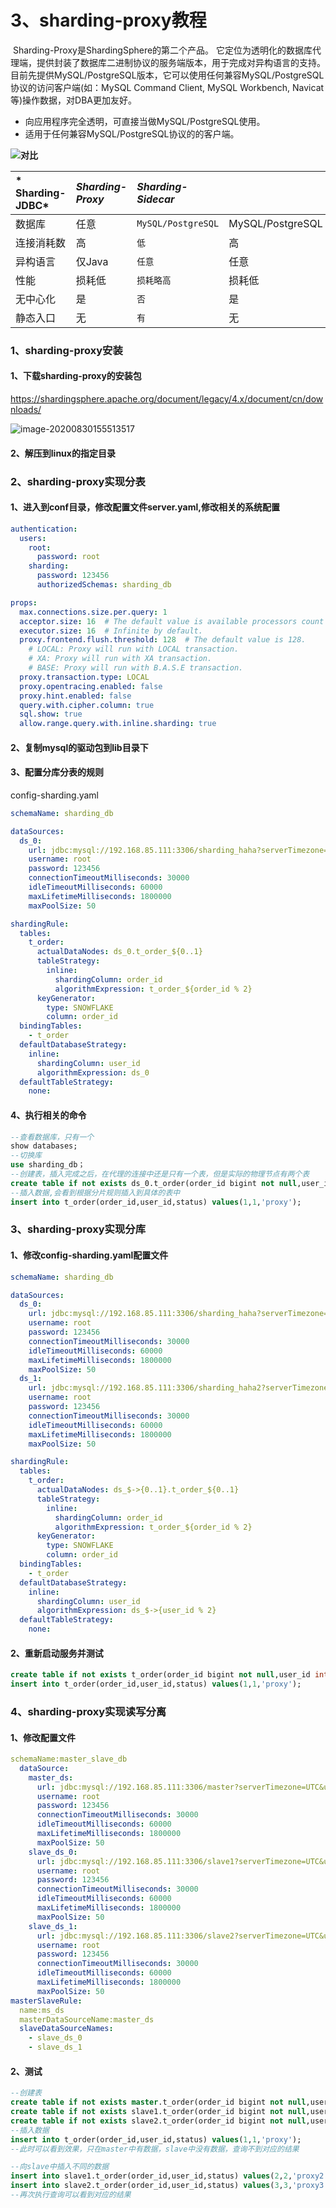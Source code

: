 # 3、sharding-proxy教程

​		Sharding-Proxy是ShardingSphere的第二个产品。 它定位为透明化的数据库代理端，提供封装了数据库二进制协议的服务端版本，用于完成对异构语言的支持。 目前先提供MySQL/PostgreSQL版本，它可以使用任何兼容MySQL/PostgreSQL协议的访问客户端(如：MySQL Command Client, MySQL Workbench, Navicat等)操作数据，对DBA更加友好。

- 向应用程序完全透明，可直接当做MySQL/PostgreSQL使用。
- 适用于任何兼容MySQL/PostgreSQL协议的的客户端。

![](F:\lian\sharding-sphere\images\sharding-proxy.png)**对比**

| * Sharding-JDBC* | *Sharding-Proxy* | *Sharding-Sidecar* |                  |
| :--------------- | :--------------- | :----------------- | ---------------- |
| 数据库           | 任意             | `MySQL/PostgreSQL` | MySQL/PostgreSQL |
| 连接消耗数       | 高               | `低`               | 高               |
| 异构语言         | 仅Java           | `任意`             | 任意             |
| 性能             | 损耗低           | `损耗略高`         | 损耗低           |
| 无中心化         | 是               | `否`               | 是               |
| 静态入口         | 无               | `有`               | 无               |

### 1、sharding-proxy安装

#### 1、下载sharding-proxy的安装包

https://shardingsphere.apache.org/document/legacy/4.x/document/cn/downloads/

![image-20200830155513517](F:\lian\sharding-sphere\images\sharding-proxy下载.png)

#### 2、解压到linux的指定目录

### 2、sharding-proxy实现分表

#### 1、进入到conf目录，修改配置文件server.yaml,修改相关的系统配置

```yaml
authentication:
  users:
    root:
      password: root
    sharding:
      password: 123456 
      authorizedSchemas: sharding_db

props:
  max.connections.size.per.query: 1
  acceptor.size: 16  # The default value is available processors count * 2.
  executor.size: 16  # Infinite by default.
  proxy.frontend.flush.threshold: 128  # The default value is 128.
    # LOCAL: Proxy will run with LOCAL transaction.
    # XA: Proxy will run with XA transaction.
    # BASE: Proxy will run with B.A.S.E transaction.
  proxy.transaction.type: LOCAL
  proxy.opentracing.enabled: false
  proxy.hint.enabled: false
  query.with.cipher.column: true
  sql.show: true
  allow.range.query.with.inline.sharding: true

```

#### 2、复制mysql的驱动包到lib目录下

#### 3、配置分库分表的规则

config-sharding.yaml

```yaml
schemaName: sharding_db

dataSources:
  ds_0:
    url: jdbc:mysql://192.168.85.111:3306/sharding_haha?serverTimezone=UTC&useSSL=false
    username: root
    password: 123456
    connectionTimeoutMilliseconds: 30000
    idleTimeoutMilliseconds: 60000
    maxLifetimeMilliseconds: 1800000
    maxPoolSize: 50

shardingRule:
  tables:
    t_order:
      actualDataNodes: ds_0.t_order_${0..1}
      tableStrategy:
        inline:
          shardingColumn: order_id
          algorithmExpression: t_order_${order_id % 2}
      keyGenerator:
        type: SNOWFLAKE
        column: order_id
  bindingTables:
    - t_order
  defaultDatabaseStrategy:
    inline:
      shardingColumn: user_id
      algorithmExpression: ds_0
  defaultTableStrategy:
    none:

```

#### 4、执行相关的命令

```sql
--查看数据库，只有一个
show databases;
--切换库
use sharding_db；
--创建表，插入完成之后，在代理的连接中还是只有一个表，但是实际的物理节点有两个表
create table if not exists ds_0.t_order(order_id bigint not null,user_id int not null,status varchar(50),primary key(order_id));
--插入数据,会看到根据分片规则插入到具体的表中
insert into t_order(order_id,user_id,status) values(1,1,'proxy');
```

### 3、sharding-proxy实现分库

#### 1、修改config-sharding.yaml配置文件

```yaml
schemaName: sharding_db

dataSources:
  ds_0:
    url: jdbc:mysql://192.168.85.111:3306/sharding_haha?serverTimezone=UTC&useSSL=false
    username: root
    password: 123456
    connectionTimeoutMilliseconds: 30000
    idleTimeoutMilliseconds: 60000
    maxLifetimeMilliseconds: 1800000
    maxPoolSize: 50
  ds_1:
    url: jdbc:mysql://192.168.85.111:3306/sharding_haha2?serverTimezone=UTC&useSSL=false
    username: root
    password: 123456
    connectionTimeoutMilliseconds: 30000
    idleTimeoutMilliseconds: 60000
    maxLifetimeMilliseconds: 1800000
    maxPoolSize: 50

shardingRule:
  tables:
    t_order:
      actualDataNodes: ds_$->{0..1}.t_order_${0..1}
      tableStrategy:
        inline:
          shardingColumn: order_id
          algorithmExpression: t_order_${order_id % 2}
      keyGenerator:
        type: SNOWFLAKE
        column: order_id
  bindingTables:
    - t_order
  defaultDatabaseStrategy:
    inline:
      shardingColumn: user_id
      algorithmExpression: ds_$->{user_id % 2}
  defaultTableStrategy:
    none:

```

#### 2、重新启动服务并测试

```sql
create table if not exists t_order(order_id bigint not null,user_id int not null,status varchar(50),primary key(order_id));
insert into t_order(order_id,user_id,status) values(1,1,'proxy');
```

### 4、sharding-proxy实现读写分离

#### 1、修改配置文件

```yaml
schemaName:master_slave_db
  dataSource:
    master_ds:
      url: jdbc:mysql://192.168.85.111:3306/master?serverTimezone=UTC&useSSL=false
      username: root
      password: 123456
      connectionTimeoutMilliseconds: 30000
      idleTimeoutMilliseconds: 60000
      maxLifetimeMilliseconds: 1800000
      maxPoolSize: 50
    slave_ds_0:
      url: jdbc:mysql://192.168.85.111:3306/slave1?serverTimezone=UTC&useSSL=false
      username: root
      password: 123456
      connectionTimeoutMilliseconds: 30000
      idleTimeoutMilliseconds: 60000
      maxLifetimeMilliseconds: 1800000
      maxPoolSize: 50
    slave_ds_1:
      url: jdbc:mysql://192.168.85.111:3306/slave2?serverTimezone=UTC&useSSL=false
      username: root
      password: 123456
      connectionTimeoutMilliseconds: 30000
      idleTimeoutMilliseconds: 60000
      maxLifetimeMilliseconds: 1800000
      maxPoolSize: 50
masterSlaveRule:
  name:ms_ds
  masterDataSourceName:master_ds
  slaveDataSourceNames:
    - slave_ds_0
    - slave_ds_1

```

#### 2、测试

```sql
--创建表
create table if not exists master.t_order(order_id bigint not null,user_id int not null,status varchar(50),primary key(order_id));
create table if not exists slave1.t_order(order_id bigint not null,user_id int not null,status varchar(50),primary key(order_id));
create table if not exists slave2.t_order(order_id bigint not null,user_id int not null,status varchar(50),primary key(order_id));
--插入数据
insert into t_order(order_id,user_id,status) values(1,1,'proxy');
--此时可以看到效果，只在master中有数据，slave中没有数据，查询不到对应的结果

--向slave中插入不同的数据
insert into slave1.t_order(order_id,user_id,status) values(2,2,'proxy2');
insert into slave2.t_order(order_id,user_id,status) values(3,3,'proxy3');
--再次执行查询可以看到对应的结果
```

### 

